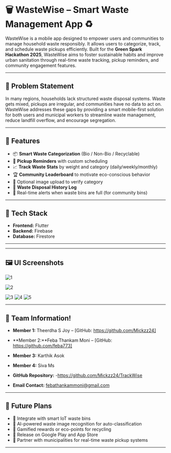# 🗑️ WasteWise – Smart Waste Management App ♻️

WasteWise is a mobile app designed to empower users and communities to manage household waste responsibly. It allows users to categorize, track, and schedule waste pickups efficiently. Built for the **Green Spark Hackathon 2025**, WasteWise aims to foster sustainable habits and improve urban sanitation through real-time waste tracking, pickup reminders, and community engagement features.

---

## 🚨 Problem Statement

In many regions, households lack structured waste disposal systems. Waste gets mixed, pickups are irregular, and communities have no data to act on. WasteWise addresses these gaps by providing a smart mobile-first solution for both users and municipal workers to streamline waste management, reduce landfill overflow, and encourage segregation.

---

## 🌟 Features

* 📦 **Smart Waste Categorization** (Bio / Non-Bio / Recyclable)
* 🧹 **Pickup Reminders** with custom scheduling
* 📈 **Track Waste Stats** by weight and category (daily/weekly/monthly)
* 🏆 **Community Leaderboard** to motivate eco-conscious behavior
* 📸 Optional image upload to verify category
* 🧾 **Waste Disposal History Log**
* 🔔 Real-time alerts when waste bins are full (for community bins)

---

## 🧰 Tech Stack

* **Frontend:** Flutter 
* **Backend:** Firebase 
* **Database:** Firestore 

---
---
## 🖼️ UI Screenshots

![1](https://github.com/user-attachments/assets/5c96b998-db4c-47f1-8d46-3eba82674071)



![2](https://github.com/user-attachments/assets/fb521752-18c7-46c9-9f56-362f11cf5777)




![3](https://github.com/user-attachments/assets/49bdaf8e-98a7-4538-b67f-ff5cfdec558f)
![4](https://github.com/user-attachments/assets/5ec1d4f5-b15b-4169-b92f-429c99c4b03e)
![5](https://github.com/user-attachments/assets/07bea340-76e5-4c7e-9826-23c2dc177888)

---

## 👥 Team Information!


* **Member 1:** Theerdha S Joy – [GitHub: https://github.com/Mickzz24]

* **Member 2:**Feba Thankam Moni  – [GitHub: https://github.com/feba773]

* **Member 3:** Karthik Asok

* **Member 4:** Siva Ms 

* **GitHub Repository:**  -https://github.com/Mickzz24/TrackWise

* **Email Contact:** febathankammoni@gmail.com

---

## 🎯 Future Plans

* 🔗 Integrate with smart IoT waste bins
* 🤖 AI-powered waste image recognition for auto-classification
* 🎁 Gamified rewards or eco-points for recycling
* 📱 Release on Google Play and App Store
* 👥 Partner with municipalities for real-time waste pickup systems

---




